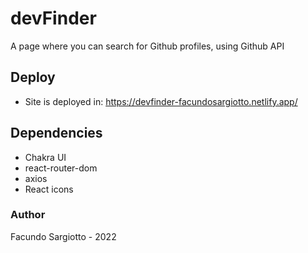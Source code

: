 # devFinder

A page where you can search for Github profiles, using Github API

## Deploy

- Site is deployed in: https://devfinder-facundosargiotto.netlify.app/

## Dependencies

- Chakra UI
- react-router-dom
- axios
- React icons

### Author

Facundo Sargiotto - 2022

